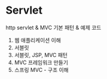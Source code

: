 # Servlet 
http servlet & MVC 기본 패턴 & 예제 코드
1. 웹 애플리케이션 이해
2. 서블릿
3. 서블릿, JSP, MVC 패턴
4. MVC 프레임워크 만들기
5. 스프링 MVC - 구조 이해
